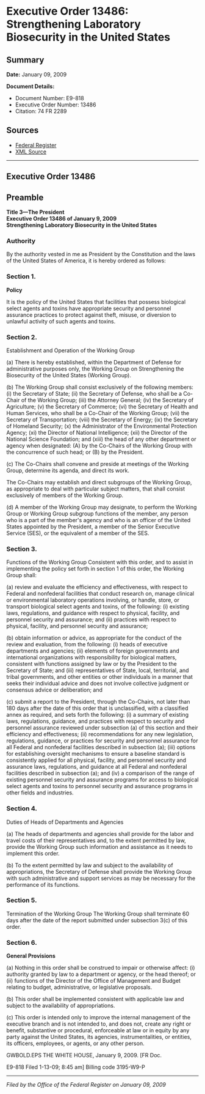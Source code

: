 # Executive Order 13486: Strengthening Laboratory Biosecurity in the United States

## Summary

**Date:** January 09, 2009

**Document Details:**
- Document Number: E9-818
- Executive Order Number: 13486
- Citation: 74 FR 2289

## Sources
- [Federal Register](https://www.federalregister.gov/documents/2009/01/14/E9-818/strengthening-laboratory-biosecurity-in-the-united-states)
- [XML Source](https://www.federalregister.gov/documents/full_text/xml/2009/01/14/E9-818.xml)

---

## Executive Order 13486

## Preamble

**Title 3—The President**  
**Executive Order 13486 of January 9, 2009**  
**Strengthening Laboratory Biosecurity in the United States**

### Authority

By the authority vested in me as President by the Constitution and the laws of the United States of America, it is hereby ordered as follows:
### Section 1.

**Policy**

It is the policy of the United States that facilities that possess biological select agents and toxins have appropriate security and personnel assurance practices to protect against theft, misuse, or diversion to unlawful activity of such agents and toxins.
### Section 2.

Establishment and Operation of the Working Group 

(a) There is hereby established, within the Department of Defense for administrative purposes only, the Working Group on Strengthening the Biosecurity of the United States (Working Group).

(b) The Working Group shall consist exclusively of the following members:
    (i) the Secretary of State;
    (ii) the Secretary of Defense, who shall be a Co-Chair of the Working Group;
    (iii) the Attorney General;
    (iv) the Secretary of Agriculture;
    (v) the Secretary of Commerce;
    (vi) the Secretary of Health and Human Services, who shall be a Co-Chair of the Working Group;
    (vii) the Secretary of Transportation;
    (viii) the Secretary of Energy;
    (ix) the Secretary of Homeland Security;
    (x) the Administrator of the Environmental Protection Agency;
    (xi) the Director of National Intelligence;
    (xii) the Director of the National Science Foundation; and
    (xiii) the head of any other department or agency when designated:
(A)  by the Co-Chairs of the Working Group with the concurrence of such head; or 
(B)  by the President.

(c) The Co-Chairs shall convene and preside at meetings of the Working Group, determine its agenda, and direct its work.

The Co-Chairs may establish and direct subgroups of the Working Group, as appropriate to deal with particular subject matters, that shall consist exclusively of members of the Working Group.

(d) A member of the Working Group may designate, to perform the Working Group or Working Group subgroup functions of the member, any person who is a part of the member's agency and who is an officer of the United States appointed by the President, a member of the Senior Executive Service (SES), or the equivalent of a member of the SES.
### Section 3.

Functions of the Working Group 
Consistent with this order, and to assist in implementing the policy set forth in section 1 of this order, the Working Group shall:

(a) review and evaluate the efficiency and effectiveness, with respect to Federal and nonfederal facilities that conduct research on, manage clinical 
or environmental laboratory operations involving, or handle, store, or transport biological select agents and toxins, of the following:
    (i) existing laws, regulations, and guidance with respect to physical, facility, and personnel security and assurance; and
    (ii) practices with respect to physical, facility, and personnel security and assurance;

(b) obtain information or advice, as appropriate for the conduct of the review and evaluation, from the following:
    (i) heads of executive departments and agencies;
    (ii) elements of foreign governments and international organizations with responsibility for biological matters, consistent with functions assigned by law or by the President to the Secretary of State; and
    (iii) representatives of State, local, territorial, and tribal governments, and other entities or other individuals in a manner that seeks their individual advice and does not involve collective judgment or consensus advice or deliberation; and

(c) submit a report to the President, through the Co-Chairs, not later than 180 days after the date of this order that is unclassified, with a classified annex as required, and sets forth the following:
    (i) a summary of existing laws, regulations, guidance, and practices with respect to security and personnel assurance reviewed under subsection (a) of this section and their efficiency and effectiveness;
    (ii) recommendations for any new legislation, regulations, guidance, or practices for security and personnel assurance for all Federal and nonfederal facilities described in subsection (a);
    (iii) options for establishing oversight mechanisms to ensure a baseline standard is consistently applied for all physical, facility, and personnel security and assurance laws, regulations, and guidance at all Federal and nonfederal facilities described in subsection (a); and
    (iv) a comparison of the range of existing personnel security and assurance programs for access to biological select agents and toxins to personnel security and assurance programs in other fields and industries.
### Section 4.

Duties of Heads of Departments and Agencies 

(a) The heads of departments and agencies shall provide for the labor and travel costs of their representatives and, to the extent permitted by law, provide the Working Group such information and assistance as it needs to implement this order.

(b) To the extent permitted by law and subject to the availability of appropriations, the Secretary of Defense shall provide the Working Group with such administrative and support services as may be necessary for the performance of its functions.
### Section 5.

Termination of the Working Group 
The Working Group shall terminate 60 days after the date of the report submitted under subsection 3(c) of this order.
### Section 6.

**General Provisions**

(a) Nothing in this order shall be construed to impair or otherwise affect:
    (i) authority granted by law to a department or agency, or the head thereof; or
    (ii) functions of the Director of the Office of Management and Budget relating to budget, administrative, or legislative proposals.

(b) This order shall be implemented consistent with applicable law and subject to the availability of appropriations.

(c) This order is intended only to improve the internal management of the executive branch and is not intended to, and does not, create any right or benefit, substantive or procedural, enforceable at law or in equity by any party against the United States, its agencies, instrumentalities, or entities, its officers, employees, or agents, or any other person.

GWBOLD.EPS
THE WHITE HOUSE,
January 9, 2009.
[FR Doc.

E9-818
Filed 1-13-09; 8:45 am]
Billing code 3195-W9-P

---

*Filed by the Office of the Federal Register on January 09, 2009*
